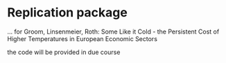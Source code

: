 # Replication package
... for Groom, Linsenmeier, Roth: Some Like it Cold - the Persistent Cost of Higher Temperatures in European Economic Sectors

the code will be provided in due course
